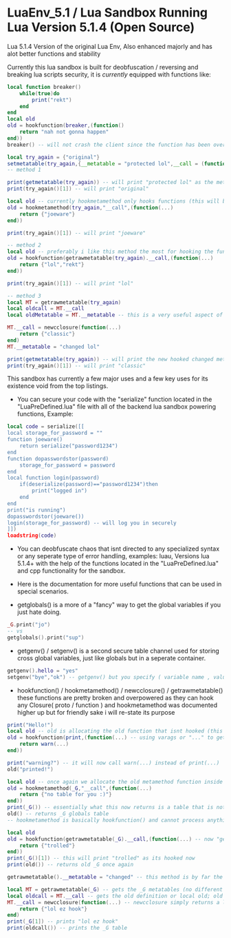 # LuaEnv_5.1 / Lua Sandbox Running Lua Version 5.1.4 (Open Source)
Lua 5.1.4 Version of the original Lua Env, Also enhanced majorly and has alot better functions and stability

Currently this lua sandbox is built for deobfuscation / reversing and breaking lua scripts security, it is *currently* equipped with functions like:
```lua
local function breaker()
    while(true)do
        print("rekt")
    end
end
local old
old = hookfunction(breaker,(function()
    return "nah not gonna happen"
end))
breaker() -- will not crash the client since the function has been overriden

local try_again = {"original"}
setmetatable(try_again,{__metatable = "protected lol",__call = (function()return try_again end)}) -- for metatables we will do a little trolling (there is 3 ways you can go about handling this)
-- method 1

print(getmetatable(try_again)) -- will print "protected lol" as the metatable thinks it has cornered us, but fear not as we have some special functions to deal just with this.
print(try_again()[1]) -- will print "original"

local old -- currently hookmetamethod only hooks functions (this will be fixed in a later update)
old = hookmetamethod(try_again,"__call",(function(...)
    return {"joeware"}
end))

print(try_again()[1]) -- will print "joeware"

-- method 2
local old -- preferably i like this method the most for hooking the function because it is faster then the common method (method 3)
old = hookfunction(getrawmetatable(try_again).__call,(function(...)
    return {"lol","rekt"}
end))

print(try_again()[1]) -- will print "lol"

-- method 3
local MT = getrawmetatable(try_again)
local oldcall = MT.__call
local oldMetatable = MT.__metatable -- this is a very useful aspect of method 3 as you can (CURRENTLY) only replace non-functions with method 3 as hookmetamethod is shit right now

MT.__call = newcclosure(function(...)
    return {"classic"}
end)
MT.__metatable = "changed lol"

print(getmetatable(try_again)) -- will print the new hooked changed metatable 
print(try_again()[1]) -- will print "classic"
```
This sandbox has currently a few major uses and a few key uses for its existence void from the top listings.

* You can secure your code with the "serialize" function located in the "LuaPreDefined.lua" file with all of the backend lua sandbox powering functions, Example:
```lua
local code = serialize([[
local storage_for_password = ""
function joeware()
    return serialize("password1234")
end
function dopasswordstor(password)
    storage_for_password = password
end
local function login(password)
    if(deserialize(password)=="password1234")then
        print("logged in")
    end
end
print("is running")
dopasswordstor(joeware())
login(storage_for_password) -- will log you in securely
]])
loadstring(code)
```
* You can deobfuscate chaos that isnt directed to any specialized syntax or any seperate type of error handling, examples: luau, Versions lua 5.1.4+ with the help of the functions located in the "LuaPreDefined.lua" and cpp functionality for the sandbox.
* Here is the documentation for more useful functions that can be used in special scenarios.

* getglobals() is a more of a "fancy" way to get the global variables if you just hate doing.
```lua
_G.print("jo")
-- vs
getglobals().print("sup")
```

* getgenv() / setgenv() is a second secure table channel used for storing cross global variables, just like globals but in a seperate container.
```lua
getgenv().hello = "yes"
setgenv("bye","ok") -- getgenv() but you specify ( variable name , value ) [[ useful in some cases but mainly useless ]]
```

* hookfunction() / hookmetamethod() / newcclosure() / getrawmetatable() these functions are pretty broken and overpowered as they can hook any Closure( proto / function ) and hookmetamethod was documented higher up but for friendly sake i will re-state its purpose
```lua
print("Hello!")
local old -- old is allocating the old function that isnt hooked (this is print before it was hooked)
old = hookfunction(print,(function(...) -- using varags or "..." to get every variable passed for a better printing method
    return warn(...)
end))

print("warning?") -- it will now call warn(...) instead of print(...)
old("printed!")

local old -- once again we allocate the old metamethod function inside of old to call it later
old = hookmetamethod(_G,"__call",(function(...)
    return {"no table for you :)"}
end))
print(_G()) -- essentially what this now returns is a table that is not _G but is now the {"no table for you :)"}, get what i mean? ill re-iterate what i just said.
old() -- returns _G globals table
-- hookmetamethod is basically hookfunction() and cannot process anything besides functions for now but this issue will be fixed. basically this is hookmetamethod for you lua nerds

local old
old = hookfunction(getrawmetatable(_G).__call,(function(...) -- now "getrawmetatable" pulls the metatable and returns it to lua (simply it returns a modifiable table to change the metamethods that are defined in a table (that isnt readonly)
    return {"trolled"}
end))
print(_G()[1]) -- this will print "trolled" as its hooked now
print(old()) -- returns old _G once again

getrawmetatable().__metatable = "changed" -- this method is by far the most raw you can get when it comes to changing metamethods as you can also do

local MT = getrawmetatable(_G) -- gets the _G metatables (no different from the examples above with getrawmetatable)
local oldcall = MT.__call -- gets the old definition or local old; old = hookfunction(getrawmetatable(_G).__call,(function()return nil end)) , the ; in the syntax there is just to divide the lines.
MT.__call = newcclosure(function(...) -- newcclosure simply returns a lua closure back as it isnt yet working.
    return {"lol ez hook"}
end)
print(_G[1]) -- prints "lol ez hook"
print(oldcall()) -- prints the _G table
```
